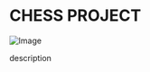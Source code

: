 # CHESS PROJECT
![Image]([https://www.google.com/url?sa=i&url=https%3A%2F%2Fentertainment.howstuffworks.com%2Fleisure%2Fbrain-games%2Fchess3.htm&psig=AOvVaw08yFM6rA7c6LNnBPR90_Mt&ust=1748275214412000&source=images&cd=vfe&opi=89978449&ved=0CBQQjRxqFwoTCOCZxuv-vo0DFQAAAAAdAAAAABAE](https://cdn.hswstatic.com/gif/chess-4.jpg))

description

